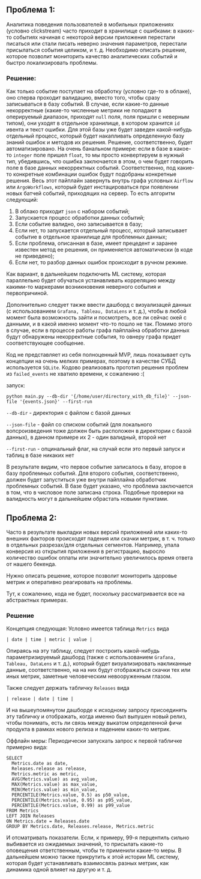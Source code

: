 ## Проблема 1:

Аналитика поведения пользователей в мобильных приложениях (условно clickstream) часто приходит в хранилище с ошибками: в каких-то событиях начиная с некоторой версии приложения перестали писаться или стали писать неверно значения параметров, перестали присылаться события целиком, и т. д.
Необходимо описать решение, которое позволит мониторить качество аналитических событий и быстро локализировать проблемы.

### Решение:

Как только событие поступает на обработку (условно где-то в облаке), оно сперва проходит валидацию, вместо того, чтобы сразу записываться в базу событий. В случае, если какие-то данные некорректные (какие-то численные метрики не попадают в оперируемый диапазон, приходят `null` поля, поля пришли с неверным типом), они уходят в отдельное хранилище, в котором хранится `id` ивента и текст ошибки. Для этой базы уже будет заведен какой-нибудь отдельный процесс, который будет накапливать определенную базу знаний ошибок и методов их решения. Решение, соответственно, будет автоматизировано. На очень банальном примере: если в базе в какое-то `integer` поле пришел `float`, то мы просто конвертируем в нужный тип, убедившись, что ошибка заключается в этом, о чем будет говорить поле в базе данных некорректных событий. Соответственно, под какие-то конкретные комбинации ошибок будут подобраны конкретные решения. 
Весь этот пайплайн завернуть внутрь графа условных `Airflow` или `ArgoWorkflows`, который будет инстацироваться при появлении новых батчей событий, приходящих на сервер.
То есть алгоритм следующий:
  1. В облако приходит `json` с набором событий;
  2. Запускается процесс обработки данных событий;
  3. Если событие валидно, оно записывается в базу;
  4. Если нет, то запускается отдельный процесс, который записывает событие в отдельное хранилище для проблемных данных;
  5. Если проблема, описанная в базе, имеет прецедент и заранее известен метод ее решения, он применяется автоматически (в коде не приведено);
  6. Если нет, то разбор данных ошибок происходит в ручном режиме.


Как вариант, в дальнейшем подключить ML систему, которая параллельно будет обучаться устанавливать корреляцию между какими-то маркерами возникновения неверного события и первопричиной.

Дополнительно следует также ввести дашборд с визуализацей данных (с использованием `Grafana, Tableau, DataLens` и т. д.), чтобы в любой момент была возможность зайти и посмотреть, все ли сейчас окей с данными, и в какой именно момент что-то пошло не так. Помимо этого в случае, если в процессе работы графа пайплайна обработки данных будут обнаружены некорректные события, то овнеру графа придет соответствующее сообщение.

Код не представляет из себя полноценный MVP, лишь показывает суть концепции на очень мелких примерах, поэтому в качестве СУБД используется `SQLite`. Кодово реализовать прототип решения проблем из `failed_events` не хватило времени, к сожалению :(

запуск:

`python main.py --db-dir '{/home/user/directory_with_db_file}' --json-file '{events.json}' --first-run`


`--db-dir` - директория с файлом с базой данных

`--json-file` - файл со списком событий (для локального вопсроизведения тоже должен быть расположен в директории с базой данных), в данном примере их 2 - один валидный, второй нет

`--first-run` - опцинальный флаг, на случай если это первый запуск и таблиц в базе никаких нет

В результате видим, что первое событие записалось в базу, второе в базу проблемных событий. Для второго события, соответственно, должен будет запуститься уже внутри пайплайна обработчик проблемных событий. В базе будет указано, что проблема заключается в том, что в числовое поле записана строка. Подобные проверки на валидность могут в дальнейшем обрастать новыми пунктами.


## Проблема 2:

Часто в результате выкладки новых версий приложений или каких-то внешних факторов происходят падения или скачки метрик, в т. ч. только в отдельных разрезах/для отдельных сегментов. Например, упала конверсия из открытия приложения в регистрацию, выросло количество ошибок оплаты или значительно увеличилось время ответа от нашего бекенда. 

Нужно описать решение, которое позволит мониторить здоровье метрик и оперативно реагировать на проблемы.

Тут, к сожалению, кода не будет, поскольку рассматривается все на абстрактных примерах. 

### Решение 
Концепция следующая:
Условно имеется таблица `Metrics` вида 


`| date | time | metric | value |`


Опираясь на эту таблицу, следует построить какой-нибудь параметризируемый дашборд (также с использованием `Grafana, Tableau, DataLens` и т. д.), который будет визуализировать накликанные данные, соответственно, на на них будут отображаться скачки тех или иных метрик, заметные человеческим невооруженным глазом.

Также следует держать табличку `Releases` вида 


`| release | date | time |`


И на вышеупомянутом дашборде к исходному запросу присоединять эту табличку и отображать, когда именно был выпушен новый релиз, чтобы понимать, есть ли связь между выкатом определенной фичи продукта в рамках нового релиза и падением каких-то метрик.

Оффлайн меры: 
Периодически запускать запрос к первой табличке примерно вида:

```
SELECT
  Metrics.date as date,
  Releases.release as release,
  Metrics.metric as metric,
  AVG(Metrics.value) as avg_value,
  MAX(Metrics.value) as max_value,
  MIN(Metrics.value) as min_value,
  PERCENTILE(Metrics.value, 0.5) as p50_value,
  PERCENTILE(Metrics.value, 0.95) as p95_value,
  PERCENTILE(Metrics.value, 0.99) as p99_value
FROM Metrics
LEFT JOIN Releases
ON Metrics.date = Releases.date
GROUP BY Metrics.date, Releases.release, Metrics.metric
```
И отсматривать показатели. Если, к примеру, 99-я перцентиль сильно выбивается из ожидаемых значений, то присылать какие-то оповещения ответственным, чтобы те применили какие-то меры. В дальнейшем можно также прикрутить к этой истории ML систему, которая будет устанавливать взаимосвязь разных метрик, как динамика одной влияет на другую и т. д.
